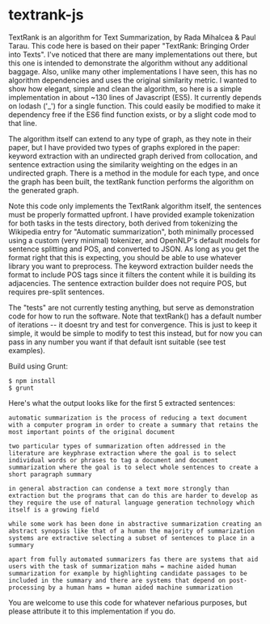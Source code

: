 textrank-js
===========

TextRank is an algorithm for Text Summarization, by Rada Mihalcea & Paul Tarau.  This code here is based on their paper "TextRank: Bringing Order into Texts".  I've noticed that there are many implementations out there, but this one is intended to demonstrate the algorithm without any additional baggage.  Also, unlike many other implementations I have seen, this has no algorithm dependencies and uses the original similarity metric. I wanted to show how elegant, simple and clean the algorithm, so here is a simple implementation in about ~130 lines of Javascript (ES5).  It currently depends on lodash ('_') for a single function.  This could easily be modified to make it dependency free if the ES6 find function exists, or by a slight code mod to that line.

The algorithm itself can extend to any type of graph, as they note in their paper, but I have provided two types of graphs explored in the paper: keyword extraction with an undirected graph derived from collocation, and sentence extraction using the similarity weighting on the edges in an undirected graph.  There is a method in the module for each type, and once the graph has been built, the textRank function performs the algorithm on the generated graph.

Note this code only implements the TextRank algorithm itself, the sentences must be properly formatted upfront.  I have provided example tokenization for both tasks in the tests directory, both derived from tokenizing the Wikipedia entry for "Automatic summarization", both minimally processed using a custom (very minimal) tokenizer, and OpenNLP's default models for sentence splitting and POS, and converted to JSON.  As long as you get the format right that this is expecting, you should be able to use whatever library you want to preprocess.  The keyword extraction builder needs the format to include POS tags since it filters the content while it is building its adjacencies.  The sentence extraction builder does not require POS, but requires pre-split sentences.

The "tests" are not currently testing anything, but serve as demonstration code for how to run the software.  Note that textRank() has a default number of iterations -- it doesnt try and test for convergence.  This is just to keep it simple, it would be simple to modify to test this instead, but for now you can pass in any number you want if that default isnt suitable (see test examples).

Build using Grunt:
```
$ npm install
$ grunt

```
Here's what the output looks like for the first 5 extracted sentences:

```
automatic summarization is the process of reducing a text document with a computer program in order to create a summary that retains the most important points of the original document

two particular types of summarization often addressed in the literature are keyphrase extraction where the goal is to select individual words or phrases to tag a document and document summarization where the goal is to select whole sentences to create a short paragraph summary

in general abstraction can condense a text more strongly than extraction but the programs that can do this are harder to develop as they require the use of natural language generation technology which itself is a growing field

while some work has been done in abstractive summarization creating an abstract synopsis like that of a human the majority of summarization systems are extractive selecting a subset of sentences to place in a summary

apart from fully automated summarizers fas there are systems that aid users with the task of summarization mahs = machine aided human summarization for example by highlighting candidate passages to be included in the summary and there are systems that depend on post-processing by a human hams = human aided machine summarization

```
You are welcome to use this code for whatever nefarious purposes, but please attribute it to this implementation if you do.
